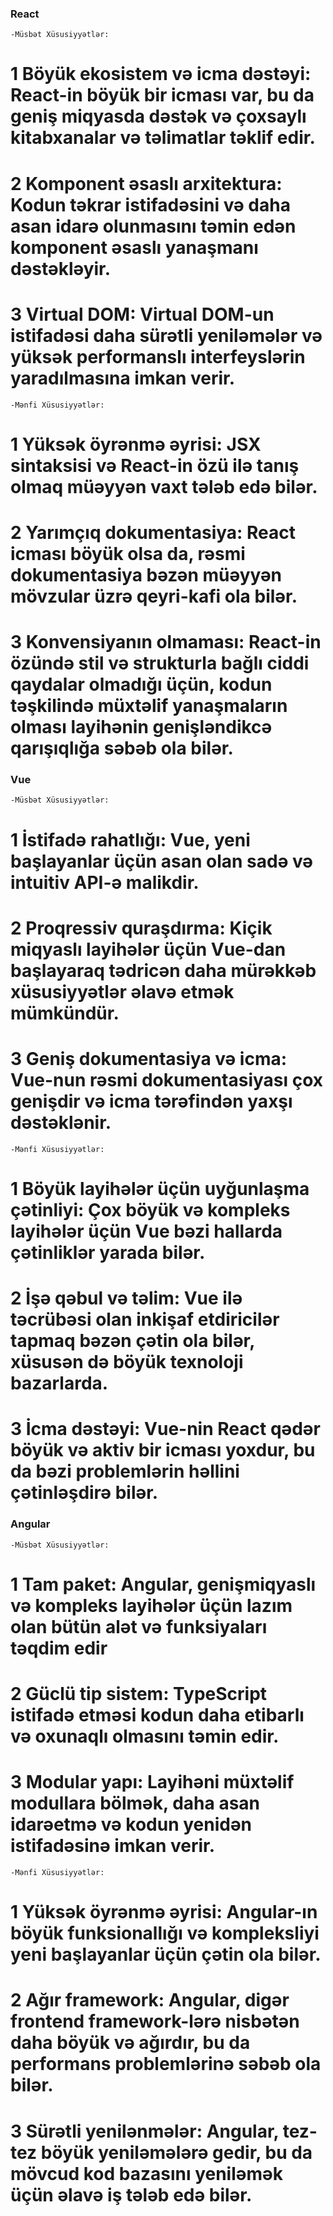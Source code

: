 ### React
    -Müsbət Xüsusiyyətlər:
# 1 Böyük ekosistem və icma dəstəyi: React-in böyük bir icması var, bu da geniş miqyasda dəstək və çoxsaylı kitabxanalar və təlimatlar təklif edir.
# 2 Komponent əsaslı arxitektura: Kodun təkrar istifadəsini və daha asan idarə olunmasını təmin edən komponent əsaslı yanaşmanı dəstəkləyir.
# 3 Virtual DOM: Virtual DOM-un istifadəsi daha sürətli yeniləmələr və yüksək performanslı interfeyslərin yaradılmasına imkan verir.

    -Mənfi Xüsusiyyətlər:

# 1 Yüksək öyrənmə əyrisi: JSX sintaksisi və React-in özü ilə tanış olmaq müəyyən vaxt tələb edə bilər.
# 2 Yarımçıq dokumentasiya: React icması böyük olsa da, rəsmi dokumentasiya bəzən müəyyən mövzular üzrə qeyri-kafi ola bilər.
# 3 Konvensiyanın olmaması: React-in özündə stil və strukturla bağlı ciddi qaydalar olmadığı üçün, kodun təşkilində müxtəlif yanaşmaların olması layihənin genişləndikcə qarışıqlığa səbəb ola bilər.



### Vue
    -Müsbət Xüsusiyyətlər:
# 1 İstifadə rahatlığı: Vue, yeni başlayanlar üçün asan olan sadə və intuitiv API-ə malikdir.
# 2 Proqressiv quraşdırma: Kiçik miqyaslı layihələr üçün Vue-dan başlayaraq tədricən daha mürəkkəb xüsusiyyətlər əlavə etmək mümkündür.
# 3 Geniş dokumentasiya və icma: Vue-nun rəsmi dokumentasiyası çox genişdir və icma tərəfindən yaxşı dəstəklənir.

    -Mənfi Xüsusiyyətlər:

# 1 Böyük layihələr üçün uyğunlaşma çətinliyi: Çox böyük və kompleks layihələr üçün Vue bəzi hallarda çətinliklər yarada bilər.
# 2 İşə qəbul və təlim: Vue ilə təcrübəsi olan inkişaf etdiricilər tapmaq bəzən çətin ola bilər, xüsusən də böyük texnoloji bazarlarda.
# 3 İcma dəstəyi: Vue-nin React qədər böyük və aktiv bir icması yoxdur, bu da bəzi problemlərin həllini çətinləşdirə bilər.



### Angular
    -Müsbət Xüsusiyyətlər:
# 1 Tam paket: Angular, genişmiqyaslı və kompleks layihələr üçün lazım olan bütün alət və funksiyaları təqdim edir
# 2 Güclü tip sistem: TypeScript istifadə etməsi kodun daha etibarlı və oxunaqlı olmasını təmin edir.
# 3 Modular yapı: Layihəni müxtəlif modullara bölmək, daha asan idarəetmə və kodun yenidən istifadəsinə imkan verir.

    -Mənfi Xüsusiyyətlər:

# 1 Yüksək öyrənmə əyrisi: Angular-ın böyük funksionallığı və kompleksliyi yeni başlayanlar üçün çətin ola bilər.
# 2 Ağır framework: Angular, digər frontend framework-lərə nisbətən daha böyük və ağırdır, bu da performans problemlərinə səbəb ola bilər.
# 3 Sürətli yenilənmələr: Angular, tez-tez böyük yeniləmələrə gedir, bu da mövcud kod bazasını yeniləmək üçün əlavə iş tələb edə bilər.

